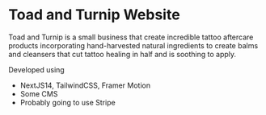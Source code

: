 # Toad and Turnip Website

Toad and Turnip is a small business that create incredible tattoo aftercare products incorporating hand-harvested natural ingredients to create balms and cleansers that cut tattoo healing in half and is soothing to apply.

Developed using

- NextJS14, TailwindCSS, Framer Motion
- Some CMS
- Probably going to use Stripe
